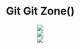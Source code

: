 
<h1 align="center">Git Git Zone() </h1>
<div align="center">
 <div>
    <img   src="https://komarev.com/ghpvc/?username=godotc"></img>
 </div>
<div>
   <img   src="https://github-readme-stats.vercel.app/api/top-langs/?username=godotc&layout=compact"></img>
 </div>
 <div>
    <img   src="https://github-readme-stats.vercel.app/api?username=godotc&show_icons=true&theme=tokyonight"></img>
 </div>

</div>





<!--
**godotc/godotc** is a ✨ _special_ ✨ repository because its `README.md` (this file) appears on your GitHub profile.

Here are some ideas to get you started:

- 🔭 I’m currently working on ...
- 🌱 I’m currently learning ...
- 👯 I’m looking to collaborate on ...
- 🤔 I’m looking for help with ...
- 💬 Ask me about ...
- 📫 How to reach me: ...
- 😄 Pronouns: ...
- ⚡ Fun fact: ...
-->
